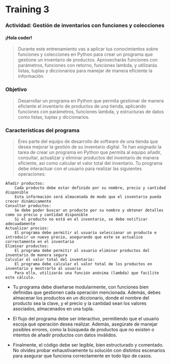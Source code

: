 # Training 3

### Actividad: Gestión de inventarios con funciones y colecciones
#### ¡Hola coder!
> Durante este entrenamiento vas a aplicar tus conocimientos sobre funciones y colecciones en Python para crear un programa que gestione un inventario de productos. Aprovecharás funciones con parámetros, funciones con retorno, funciones lambda, y utilizarás listas, tuplas y diccionarios para manejar de manera eficiente la información.

### Objetivo
> Desarrollar un programa en Python que permita gestionar de manera eficiente el inventario de productos de una tienda, aplicando funciones con parámetros, funciones lambda, y estructuras de datos como listas, tuplas y diccionarios.


### Características del programa
> Eres parte del equipo de desarrollo de software de una tienda que desea mejorar la gestión de su inventario digital. Te han asignado la tarea de crear un programa en Python que permita al equipo añadir, consultar, actualizar y eliminar productos del inventario de manera eficiente, así como calcular el valor total del inventario. Tu programa debe interactuar con el usuario para realizar las siguientes operaciones:

    Añadir productos:
        Cada producto debe estar definido por su nombre, precio y cantidad disponible
        Esta información será almacenada de modo que el inventario pueda crecer dinámicamente
    Consultar productos:
        Se debe poder buscar un producto por su nombre y obtener detalles como su precio y cantidad disponible
        Si el producto no está en el inventario, se debe notificar adecuadamente
    Actualizar precios:
        El programa debe permitir al usuario seleccionar un producto e introducir un nuevo precio, asegurando que este se actualice correctamente en el inventario
    Eliminar productos:
        El programa debe permitir al usuario eliminar productos del inventario de manera segura
    Calcular el valor total del inventario:
        El programa debe calcular el valor total de los productos en inventario y mostrarlo al usuario
        Para ello, utilizarás una función anónima (lambda) que facilite este cálculo.

- Tu programa debe diseñarse modularmente, con funciones bien definidas que gestionen cada operación mencionada. Además, debes almacenar los productos en un diccionario, donde el nombre del producto sea la clave, y el precio y la cantidad sean los valores asociados, almacenados en una tupla.

- El flujo del programa debe ser interactivo, permitiendo que el usuario escoja qué operación desea realizar. Además, asegúrate de manejar posibles errores, como la búsqueda de productos que no existen o intentos de añadir productos con datos inválidos.

- Finalmente, el código debe ser legible, bien estructurado y comentado. No olvides probar exhaustivamente tu solución con distintos escenarios para asegurar que funciona correctamente en todo tipo de casos. 